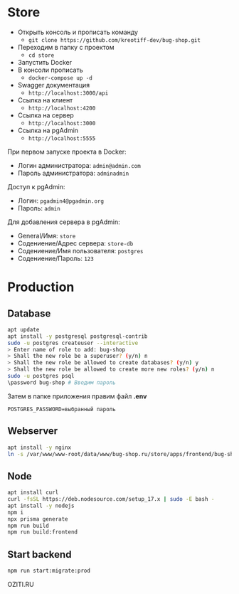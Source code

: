 # Store

- Открыть консоль и прописать команду
  - `git clone https://github.com/kreotiff-dev/bug-shop.git`
- Переходим в папку с проектом
  - `cd store`
- Запустить Docker
- В консоли прописать
  - `docker-compose up -d`
- Swagger документация
  - `http://localhost:3000/api`
- Ссылка на клиент
  - `http://localhost:4200`
- Ссылка на сервер
  - `http://localhost:3000`
- Ссылка на pgAdmin
  - `http://localhost:5555`

При первом запуске проекта в Docker:

- Логин администратора: `admin@admin.com`
- Пароль администратора: `adminadmin`

Доступ к pgAdmin:

- Логин: `pgadmin4@pgadmin.org`
- Пароль: `admin`

Для добавления сервера в pgAdmin:

- General/Имя: `store`
- Содениение/Адрес сервера: `store-db`
- Содениение/Имя пользователя: `postgres`
- Содениение/Пароль: `123`

# Production
Database
--------

```bash
apt update
apt install -y postgresql postgresql-contrib
sudo -u postgres createuser --interactive
> Enter name of role to add: bug-shop
> Shall the new role be a superuser? (y/n) n
> Shall the new role be allowed to create databases? (y/n) y
> Shall the new role be allowed to create more new roles? (y/n) n
sudo -u postgres psql
\password bug-shop # Вводим пароль
```

Затем в папке приложения правим файл **.env**
```
POSTGRES_PASSWORD=выбранный пароль
```

Webserver
---------

```bash
apt install -y nginx
ln -s /var/www/www-root/data/www/bug-shop.ru/store/apps/frontend/bug-shop.conf /etc/nginx/vhosts-resources/bug-shop.ru/
```

Node
----

```bash
apt install curl
curl -fsSL https://deb.nodesource.com/setup_17.x | sudo -E bash -
apt install -y nodejs
npm i
npx prisma generate
npm run build
npm run build:frontend
```

Start backend
-------------

```bash
npm run start:migrate:prod
```
OZITI.RU